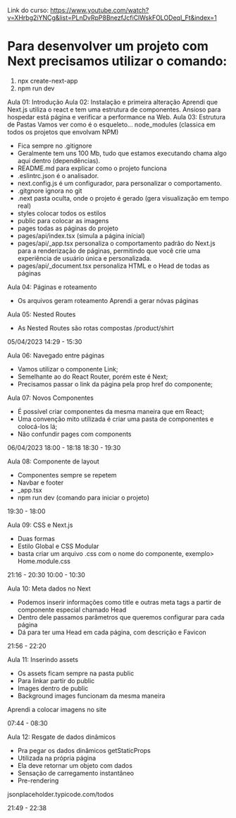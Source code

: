 Link do curso:
https://www.youtube.com/watch?v=XHrbg2iYNCg&list=PLnDvRpP8BnezfJcfiClWskFOLODeqI_Ft&index=1

# Para desenvolver um projeto com Next precisamos utilizar o comando:
1. npx create-next-app <nome>
2. npm run dev

Aula 01: Introdução
Aula 02: Instalação e primeira alteração
Aprendi que Next.js utiliza o react e tem uma estrutura de componentes.
Ansioso para hospedar está página e verificar a performance na Web.
Aula 03: Estrutura de Pastas
Vamos ver como é o esqueleto...
node_modules (classica em todos os projetos que envolvam NPM)

- Fica sempre no .gitignore
- Geralmente tem uns 100 Mb, tudo que estamos executando chama algo aqui dentro (dependências).
- README.md para explicar como o projeto funciona
- .eslintrc.json é o analisador.
- next.config.js é um configurador, para personalizar o comportamento.
- .gitgnore ignora no git
- .next pasta oculta, onde o projeto é gerado (gera visualização em tempo real)
- styles colocar todos os estilos
- public para colocar as imagens
- pages todas as páginas do projeto
- pages/api/index.tsx (simula a página inícial)
- pages/api/_app.tsx personaliza o comportamento padrão do Next.js para a renderização de páginas, permitindo que você crie uma experiência de usuário única e personalizada.
- pages/api/_document.tsx personaliza HTML e o Head de todas as páginas

Aula 04: Páginas e roteamento

- Os arquivos geram roteamento
Aprendi a gerar nóvas páginas

Aula 05: Nested Routes

- As Nested Routes são rotas compostas /product/shirt

05/04/2023
14:29 - 15:30

Aula 06: Navegado entre páginas

- Vamos utilizar o componente Link;
- Semelhante ao do React Router, porém este é Next;
- Precisamos passar o link da página pela prop href do componente;

Aula 07: Novos Componentes

- É possível criar componentes da mesma maneira que em React;
- Uma convenção mito utilizada é criar uma pasta de componentes e colocá-los lá;
- Não confundir pages com components

06/04/2023
18:00 - 18:18
18:30 - 19:30

Aula 08: Componente de layout

- Componentes sempre se repetem
- Navbar e footer
- _app.tsx
- npm run dev (comando para iniciar o projeto)

19:30 - 18:00

Aula 09: CSS e Next.js

- Duas formas
- Estilo Global e CSS Modular
- basta criar um arquivo .css com o nome do componente, exemplo> Home.module.css

21:16 - 20:30
10:00 - 10:30

Aula 10: Meta dados no Next

- Podemos inserir informações como title e outras meta tags a partir de componente especial chamado Head
- Dentro dele passamos parâmetros que queremos configurar para cada página
- Dá para ter uma Head em cada página, com descrição e Favicon

21:56 - 22:20

Aula 11: Inserindo assets

- Os assets ficam sempre na pasta public
- Para linkar partir do public
- Images dentro de public
- Background images funcionam da mesma maneira

Aprendi a colocar imagens no site

07:44 - 08:30

Aula 12: Resgate de dados dinâmicos

- Pra pegar os dados dinâmicos getStaticProps
- Utilizada na própria página
- Ela deve retornar um objeto com dados
- Sensação de carregamento instantâneo
- Pre-rendering

jsonplaceholder.typicode.com/todos

21:49 - 22:38


